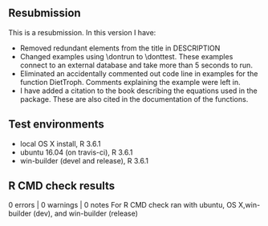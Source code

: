 ## Resubmission
This is a resubmission. In this version I have:

* Removed redundant elements from the title in DESCRIPTION
* Changed examples using \dontrun to \donttest. These examples connect to an external database and take more than 5 seconds to run.
* Eliminated an accidentally commented out code line in examples for the function DietTroph. Comments explaining the example were left in.
* I have added a citation to the book describing the equations used in the package. These are also cited in the documentation of the functions.

## Test environments
* local OS X install, R 3.6.1
* ubuntu 16.04 (on travis-ci), R 3.6.1
* win-builder (devel and release), R 3.6.1

## R CMD check results
0 errors | 0 warnings | 0 notes
For R CMD check ran with ubuntu, OS X,win-builder (dev), and win-builder (release)
